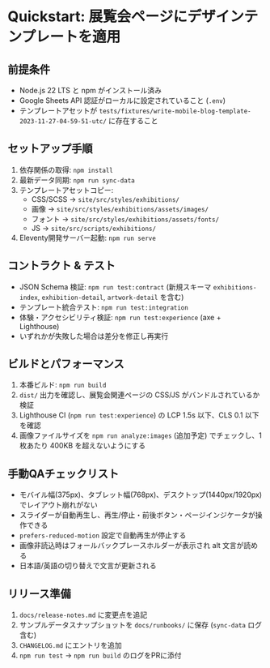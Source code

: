 # Quickstart: 展覧会ページにデザインテンプレートを適用

## 前提条件
- Node.js 22 LTS と npm がインストール済み
- Google Sheets API 認証がローカルに設定されていること (`.env`)
- テンプレートアセットが `tests/fixtures/write-mobile-blog-template-2023-11-27-04-59-51-utc/` に存在すること

## セットアップ手順
1. 依存関係の取得: `npm install`
2. 最新データ同期: `npm run sync-data`
3. テンプレートアセットコピー:
   - CSS/SCSS → `site/src/styles/exhibitions/`
   - 画像 → `site/src/styles/exhibitions/assets/images/`
   - フォント → `site/src/styles/exhibitions/assets/fonts/`
   - JS → `site/src/scripts/exhibitions/`
4. Eleventy開発サーバー起動: `npm run serve`

## コントラクト & テスト
- JSON Schema 検証: `npm run test:contract` (新規スキーマ `exhibitions-index`, `exhibition-detail`, `artwork-detail` を含む)
- テンプレート統合テスト: `npm run test:integration`
- 体験・アクセシビリティ検証: `npm run test:experience` (axe + Lighthouse)
- いずれかが失敗した場合は差分を修正し再実行

## ビルドとパフォーマンス
1. 本番ビルド: `npm run build`
2. `dist/` 出力を確認し、展覧会関連ページの CSS/JS がバンドルされているか検証
3. Lighthouse CI (`npm run test:experience`) の LCP 1.5s 以下、CLS 0.1 以下を確認
4. 画像ファイルサイズを `npm run analyze:images` (追加予定) でチェックし、1枚あたり 400KB を超えないようにする

## 手動QAチェックリスト
- モバイル幅(375px)、タブレット幅(768px)、デスクトップ(1440px/1920px)でレイアウト崩れがない
- スライダーが自動再生し、再生/停止・前後ボタン・ページインジケータが操作できる
- `prefers-reduced-motion` 設定で自動再生が停止する
- 画像非読込時はフォールバックプレースホルダーが表示され alt 文言が読める
- 日本語/英語の切り替えで文言が更新される

## リリース準備
1. `docs/release-notes.md` に変更点を追記
2. サンプルデータスナップショットを `docs/runbooks/` に保存 (`sync-data` ログ含む)
3. `CHANGELOG.md` にエントリを追加
4. `npm run test` → `npm run build` のログをPRに添付
